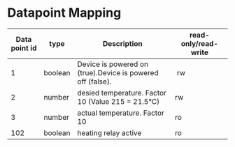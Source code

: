 # Datapoint Mapping


| Data point id | type | Description | read-only/read-write |
| ------------- | ---- | ----------- | -----------|
| 1  | boolean | Device is powered on (true).Device is powered off (false). | rw |  
| 2 | number | desied temperature. Factor 10 (Value 215 = 21.5°C) | rw |
| 3 | number | actual temperature. Factor 10 | ro |
| 102 | boolean | heating relay active | ro |  